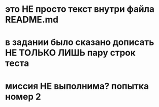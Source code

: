 # это НЕ просто текст внутри файла README.md
# в задании было сказано дописать НЕ ТОЛЬКО ЛИШЬ пару строк теста
# миссия НЕ выполнима? попытка номер 2
